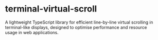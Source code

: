 # terminal-virtual-scroll
A lightweight TypeScript library for efficient line-by-line virtual scrolling in terminal-like displays, designed to optimise performance and resource usage in web applications.
